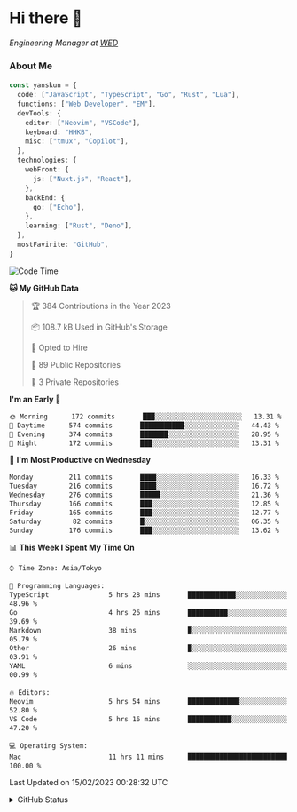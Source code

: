 # Hi there&nbsp;:wave:

<!-- ![Alt text](https://spotify-recently-played-readme.vercel.app/api?user=31kynbuubkiu3r4qh4hjuaglhfay) -->

_Engineering Manager at [WED](https://github.com/wedinc)_

### About Me

```ts
const yanskun = {
  code: ["JavaScript", "TypeScript", "Go", "Rust", "Lua"],
  functions: ["Web Developer", "EM"],
  devTools: {
    editor: ["Neovim", "VSCode"],
    keyboard: "HHKB",
    misc: ["tmux", "Copilot"],
  },
  technologies: {
    webFront: {
      js: ["Nuxt.js", "React"],
    },
    backEnd: {
      go: ["Echo"],
    },
    learning: ["Rust", "Deno"],
  },
  mostFavirite: "GitHub",
}
```

<!--START_SECTION:waka-->
![Code Time](http://img.shields.io/badge/Code%20Time-163%20hrs%206%20mins-blue)

**🐱 My GitHub Data** 

> 🏆 384 Contributions in the Year 2023
 > 
> 📦 108.7 kB Used in GitHub's Storage 
 > 
> 💼 Opted to Hire
 > 
> 📜 89 Public Repositories 
 > 
> 🔑 3 Private Repositories  
 > 
**I'm an Early 🐤** 

```text
🌞 Morning      172 commits       ███░░░░░░░░░░░░░░░░░░░░░░   13.31 % 
🌆 Daytime      574 commits       ███████████░░░░░░░░░░░░░░   44.43 % 
🌃 Evening      374 commits       ███████░░░░░░░░░░░░░░░░░░   28.95 % 
🌙 Night        172 commits       ███░░░░░░░░░░░░░░░░░░░░░░   13.31 % 

```
📅 **I'm Most Productive on Wednesday** 

```text
Monday         211 commits       ████░░░░░░░░░░░░░░░░░░░░░   16.33 % 
Tuesday        216 commits       ████░░░░░░░░░░░░░░░░░░░░░   16.72 % 
Wednesday      276 commits       █████░░░░░░░░░░░░░░░░░░░░   21.36 % 
Thursday       166 commits       ███░░░░░░░░░░░░░░░░░░░░░░   12.85 % 
Friday         165 commits       ███░░░░░░░░░░░░░░░░░░░░░░   12.77 % 
Saturday        82 commits       █░░░░░░░░░░░░░░░░░░░░░░░░   06.35 % 
Sunday         176 commits       ███░░░░░░░░░░░░░░░░░░░░░░   13.62 % 

```


📊 **This Week I Spent My Time On** 

```text
⌚︎ Time Zone: Asia/Tokyo

💬 Programming Languages: 
TypeScript               5 hrs 28 mins       ████████████░░░░░░░░░░░░░   48.96 % 
Go                       4 hrs 26 mins       ██████████░░░░░░░░░░░░░░░   39.69 % 
Markdown                 38 mins             █░░░░░░░░░░░░░░░░░░░░░░░░   05.79 % 
Other                    26 mins             █░░░░░░░░░░░░░░░░░░░░░░░░   03.91 % 
YAML                     6 mins              ░░░░░░░░░░░░░░░░░░░░░░░░░   00.99 % 

🔥 Editors: 
Neovim                   5 hrs 54 mins       █████████████░░░░░░░░░░░░   52.80 % 
VS Code                  5 hrs 16 mins       ███████████░░░░░░░░░░░░░░   47.20 % 

💻 Operating System: 
Mac                      11 hrs 11 mins      █████████████████████████   100.00 % 

```


 Last Updated on 15/02/2023 00:28:32 UTC
<!--END_SECTION:waka-->

<details>
<summary>GitHub Status</summary>
<picture>
  <source media="(prefers-color-scheme: dark)" srcset="https://raw.githubusercontent.com/yanskun/yanskun/master/profile-summary-card-output/nord_dark/0-profile-details.svg">
 <img src="https://raw.githubusercontent.com/yanskun/yanskun/master/profile-summary-card-output/default/0-profile-details.svg">
</picture>
<br>
<picture>
  <source media="(prefers-color-scheme: dark)" srcset="https://raw.githubusercontent.com/yanskun/yanskun/master/profile-summary-card-output/nord_dark/1-repos-per-language.svg">
 <img src="https://raw.githubusercontent.com/yanskun/yanskun/master/profile-summary-card-output/default/1-repos-per-language.svg">
</picture>
<picture>
  <source media="(prefers-color-scheme: dark)" srcset="https://raw.githubusercontent.com/yanskun/yanskun/master/profile-summary-card-output/nord_dark/2-most-commit-language.svg">
 <img src="https://raw.githubusercontent.com/yanskun/yanskun/master/profile-summary-card-output/default/2-most-commit-language.svg">
</picture>
<br>
<picture>
  <source media="(prefers-color-scheme: dark)" srcset="https://raw.githubusercontent.com/yanskun/yanskun/master/profile-summary-card-output/nord_dark/3-stats.svg">
 <img src="https://raw.githubusercontent.com/yanskun/yanskun/master/profile-summary-card-output/default/3-stats.svg">
</picture>
<picture>
  <source media="(prefers-color-scheme: dark)" srcset="https://raw.githubusercontent.com/yanskun/yanskun/master/profile-summary-card-output/nord_dark/4-productive-time.svg">
 <img src="https://raw.githubusercontent.com/yanskun/yanskun/master/profile-summary-card-output/default/4-productive-time.svg">
</picture>
</details>
